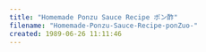 ```yaml
---
title: "Homemade Ponzu Sauce Recipe ポン酢"
filename: "Homemade-Ponzu-Sauce-Recipe-ponZuo-"
created: 1989-06-26 11:11:46
---
```

